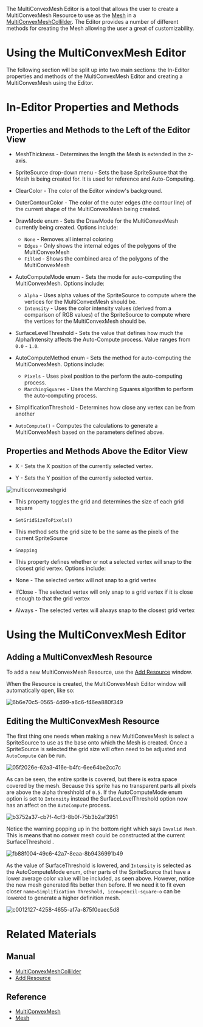 The MultiConvexMesh Editor is a tool that allows the user to create a MultiConvexMesh Resource to use as the [Mesh](../../../../code_reference/class_reference/mesh.md) in a [MultiConvexMeshCollilder](../../physics/collision/multiconvexmeshcollider.md). The Editor provides a number of different methods for creating the Mesh allowing the user a great of customizability.

 # Using the MultiConvexMesh Editor
The following section will be split up into two main sections: the In-Editor properties and methods of the MultiConvexMesh Editor and creating a MultiConvexMesh using the Editor.

 # In-Editor Properties and Methods
 ## Properties and Methods to the Left of the Editor View


 - MeshThickness  - Determines the length the Mesh is extended in the z-axis.

 - SpriteSource drop-down menu - Sets the base SpriteSource that the Mesh is being created for. It is used for reference and Auto-Computing.

 - ClearColor  - The color of the Editor window's background.

 - OuterContourColor  - The color of the outer edges (the contour line) of the current shape of the MultiConvexMesh being created.

 - DrawMode enum - Sets the DrawMode for the MultiConvexMesh currently being created. Options include:
   - `None` - Removes all internal coloring
   - `Edges` - Only shows the internal edges of the polygons of the MultiConvexMesh
   - `Filled` - Shows the combined area of the polygons of the MultiConvexMesh

 - AutoComputeMode enum - Sets the mode for auto-computing the MultiConvexMesh. Options include:
   - `Alpha` - Uses alpha values of the SpriteSource to compute where the vertices for the MultiConvexMesh should be.
   - `Intensity` - Uses the color intensity values (derived from a comparison of RGB values) of the SpriteSource to compute where the vertices for the MultiConvexMesh should be.

 - SurfaceLevelThreshold  - Sets the value that defines how much the Alpha/Intensity affects the Auto-Compute process. Value ranges from `0.0` - `1.0`.

 - AutoComputeMethod enum - Sets the method for auto-computing the MultiConvexMesh. Options include:
   - `Pixels` - Uses pixel position to the perform the auto-computing process.
   - `MarchingSquares` - Uses the Marching Squares algorithm to perform the auto-computing process.

 - SimplificationThreshold  - Determines how close any vertex can be from another

 - `AutoCompute()` - Computes the calculations to generate a MultiConvexMesh based on the parameters defined above.

 ## Properties and Methods Above the Editor View


 - X  - Sets the X position of the currently selected vertex.

 -  Y  - Sets the Y position of the currently selected vertex.



![multiconvexmeshgrid](https://raw.githubusercontent.com/ZilchEngine/ZilchFiles/master/doc_files/1044.png)


  - This property toggles the grid and determines the size of each grid square

 - `SetGridSizeToPixels()`
  - This method sets the grid size to be the same as the pixels of the current SpriteSource

 - `Snapping`
  - This property defines whether or not a selected vertex will snap to the closest grid vertex. Options include:
   - None - The selected vertex will not snap to a grid vertex
   - IfClose - The selected vertex will only snap to a grid vertex if it is close enough to that the grid vertex
   - Always - The selected vertex will always snap to the closest grid vertex

 # Using the MultiConvexMesh Editor
 ## Adding a MultiConvexMesh Resource
To add a new MultiConvexMesh Resource, use the [Add Resource](../editorcommands/resourceadding.md) window.

When the Resource is created, the MultiConvexMesh Editor window will automatically open, like so:



![6b6e70c5-0565-4d99-a6c6-f46ea880f349](https://raw.githubusercontent.com/ZilchEngine/ZilchFiles/master/doc_files/47418.gif)


 ## Editing the MultiConvexMesh Resource


The first thing one needs when making a new MultiConvexMesh is select a SpriteSource to use as the base onto which the Mesh is created. Once a SpriteSource is selected the grid size will often need to be adjusted and `AutoCompute` can be run.



![05f2026e-62a3-416e-b4fc-6ee64be2cc7c](https://raw.githubusercontent.com/ZilchEngine/ZilchFiles/master/doc_files/47425.gif)


As can be seen, the entire sprite is covered, but there is extra space covered by the mesh. Because this sprite has no transparent parts all pixels are above the alpha threshhold of `0.5`. If the AutoComputeMode enum option is set to `Intensity` instead the SurfaceLevelThreshold  option now has an affect on the `AutoCompute` process.



![b3752a37-cb7f-4cf3-8b0f-75b3b2af3951](https://raw.githubusercontent.com/ZilchEngine/ZilchFiles/master/doc_files/47429.gif)


Notice the warning popping up in the bottom right which says `Invalid Mesh`. This is means that no *convex* mesh could be constructed at the current SurfaceThreshold . 



![fb88f004-49c6-42a7-8eaa-8b9436991b49](https://raw.githubusercontent.com/ZilchEngine/ZilchFiles/master/doc_files/47431.gif)


As the value of SurfaceThreshold  is lowered, and `Intensity` is selected as the AutoComputeMode enum, other parts of the SpriteSource that have a lower average color value will be included, as seen above. However, notice the new mesh generated fits better then before. If we need it to fit even closer `name=Simplification Threshold, icon=pencil-square-o` can be lowered to generate a higher definition mesh.



![c0012127-4258-4655-af7a-875f0eaec5d8](https://raw.githubusercontent.com/ZilchEngine/ZilchFiles/master/doc_files/47433.gif)


 # Related Materials

 ## Manual
- [MultiConvexMeshCollilder](../../physics/collision/multiconvexmeshcollider.md)
- [Add Resource](../editorcommands/resourceadding.md)

 ## Reference
- [MultiConvexMesh](../../../../code_reference/class_reference/multiconvexmesh.md)
- [Mesh](../../../../code_reference/class_reference/mesh.md) 

 